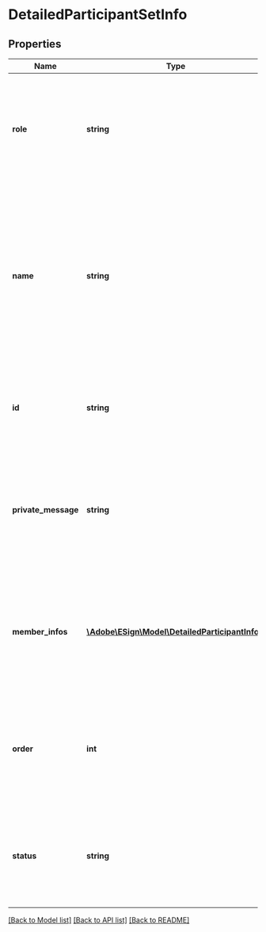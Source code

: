 # DetailedParticipantSetInfo

## Properties
Name | Type | Description | Notes
------------ | ------------- | ------------- | -------------
**role** | **string** | Role assumed by all participants in the set (signer, approver etc.). This cannot be changed as part of the PUT call. | [optional] 
**name** | **string** | Name of ParticipantSet (it can be empty, but needs not to be unique in a single agreement). Maximum no of characters in participant set name is restricted to 255. This cannot be changed as part of the PUT call. | [optional] 
**id** | **string** | The unique identifier of the participant set. This cannot be changed as part of the PUT call. | [optional] 
**private_message** | **string** | Participant set&#39;s private message - all participants in the set will receive the same message. This cannot be changed as part of the PUT call. | [optional] 
**member_infos** | [**\Adobe\ESign\\Model\DetailedParticipantInfo[]**](DetailedParticipantInfo.md) | Array of ParticipantInfo objects, containing participant-specific data (e.g. email). All participants in the array belong to the same set | [optional] 
**order** | **int** | Index indicating sequential signing group (specified for hybrid routing). This cannot be changed as part of the PUT call. | [optional] 
**status** | **string** | The agreement status with respect to the participant set. This cannot be changed as part of the PUT call. | [optional] 

[[Back to Model list]](../README.md#documentation-for-models) [[Back to API list]](../README.md#documentation-for-api-endpoints) [[Back to README]](../README.md)


